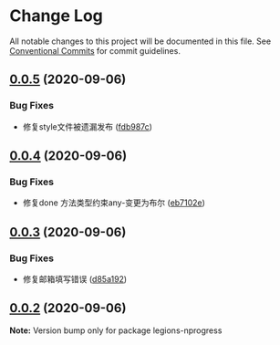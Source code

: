 # Change Log

All notable changes to this project will be documented in this file.
See [Conventional Commits](https://conventionalcommits.org) for commit guidelines.

## [0.0.5](https://github.com/duanguang/lerna-legion-library/compare/legions-nprogress@0.0.4...legions-nprogress@0.0.5) (2020-09-06)


### Bug Fixes

* 修复style文件被遗漏发布 ([fdb987c](https://github.com/duanguang/lerna-legion-library/commit/fdb987c9f28400e20f88fddd9cb5d2a3c402db47))





## [0.0.4](https://github.com/duanguang/lerna-legion-library/compare/legions-nprogress@0.0.3...legions-nprogress@0.0.4) (2020-09-06)


### Bug Fixes

* 修复done 方法类型约束any-变更为布尔 ([eb7102e](https://github.com/duanguang/lerna-legion-library/commit/eb7102e6bb75a85bd11e38a937e2d765e4b052b2))





## [0.0.3](https://github.com/duanguang/lerna-legion-library/compare/legions-nprogress@0.0.2...legions-nprogress@0.0.3) (2020-09-06)


### Bug Fixes

* 修复邮箱填写错误 ([d85a192](https://github.com/duanguang/lerna-legion-library/commit/d85a19251363a97c7f58b19b02c38eb4a083bfb0))





## [0.0.2](https://github.com/duanguang/lerna-legion-library/compare/legions-nprogress@0.1.0...legions-nprogress@0.0.2) (2020-09-06)

**Note:** Version bump only for package legions-nprogress
